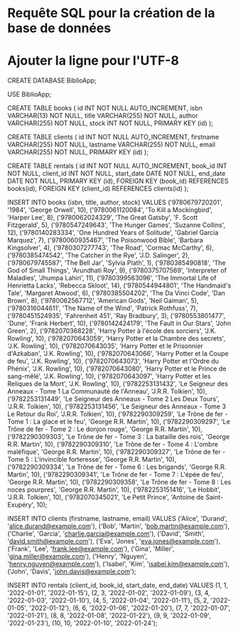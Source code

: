 # Requête SQL pour la création de la base de données
# Ajouter la ligne pour l'UTF-8

CREATE DATABASE BiblioApp;

USE BiblioApp;

CREATE TABLE books (
  id INT NOT NULL AUTO_INCREMENT,
  isbn VARCHAR(13) NOT NULL,
  title VARCHAR(255) NOT NULL,
  author VARCHAR(255) NOT NULL,
  stock INT NOT NULL,
  PRIMARY KEY (id)
);

CREATE TABLE clients (
  id INT NOT NULL AUTO_INCREMENT,
  firstname VARCHAR(255) NOT NULL,
  lastname VARCHAR(255) NOT NULL,
  email VARCHAR(255) NOT NULL,
  PRIMARY KEY (id)
);

CREATE TABLE rentals (
  id INT NOT NULL AUTO_INCREMENT,
  book_id INT NOT NULL,
  client_id INT NOT NULL,
  start_date DATE NOT NULL,
  end_date DATE NOT NULL,
  PRIMARY KEY (id),
  FOREIGN KEY (book_id) REFERENCES books(id),
  FOREIGN KEY (client_id) REFERENCES clients(id)
);

INSERT INTO books (isbn, title, author, stock) VALUES
('9780679720201', '1984', 'George Orwell', 10),
('9780061120084', 'To Kill a Mockingbird', 'Harper Lee', 8),
('9780062024329', 'The Great Gatsby', 'F. Scott Fitzgerald', 5),
('9780547249643', 'The Hunger Games', 'Suzanne Collins', 12),
('9780140283334', 'One Hundred Years of Solitude', 'Gabriel Garcia Marquez', 7),
('9780060935467', 'The Poisonwood Bible', 'Barbara Kingsolver', 4),
('9780307277743', 'The Road', 'Cormac McCarthy', 6),
('9780385474542', 'The Catcher in the Rye', 'J.D. Salinger', 2),
('9780679745587', 'The Bell Jar', 'Sylvia Plath', 1),
('9780385490818', 'The God of Small Things', 'Arundhati Roy', 9),
('9780375707569', 'Interpreter of Maladies', 'Jhumpa Lahiri', 11),
('9780399563096', 'The Immortal Life of Henrietta Lacks', 'Rebecca Skloot', 14),
('9780544944801', 'The Handmaid\'s Tale', 'Margaret Atwood', 6),
('9780385504202', 'The Da Vinci Code', 'Dan Brown', 8),
('9780062567712', 'American Gods', 'Neil Gaiman', 5),
('9780316044611', 'The Name of the Wind', 'Patrick Rothfuss', 7),
('9780451524935', 'Fahrenheit 451', 'Ray Bradbury', 3),
('9780553801477', 'Dune', 'Frank Herbert', 10),
('9780142424179', 'The Fault in Our Stars', 'John Green', 2),
('9782070368228', 'Harry Potter à l\'école des sorciers', 'J.K. Rowling', 10),
('9782070643059', 'Harry Potter et la Chambre des secrets', 'J.K. Rowling', 10),
('9782070643035', 'Harry Potter et le Prisonnier d\'Azkaban', 'J.K. Rowling', 10),
('9782070643066', 'Harry Potter et la Coupe de feu', 'J.K. Rowling', 10),
('9782070643073', 'Harry Potter et l\'Ordre du Phénix', 'J.K. Rowling', 10),
('9782070643080', 'Harry Potter et le Prince de sang-mêlé', 'J.K. Rowling', 10),
('9782070643097', 'Harry Potter et les Reliques de la Mort', 'J.K. Rowling', 10),
('9782253131432', 'Le Seigneur des Anneaux - Tome 1 La Communauté de l\'Anneau', 'J.R.R. Tolkien', 10),
('9782253131449', 'Le Seigneur des Anneaux - Tome 2 Les Deux Tours', 'J.R.R. Tolkien', 10),
('9782253131456', 'Le Seigneur des Anneaux - Tome 3 Le Retour du Roi', 'J.R.R. Tolkien', 10),
('9782290309259', 'Le Trône de fer - Tome 1 : La glace et le feu', 'George R.R. Martin', 10),
('9782290309297', 'Le Trône de fer - Tome 2 : Le donjon rouge', 'George R.R. Martin', 10),
('9782290309303', 'Le Trône de fer - Tome 3 : La bataille des rois', 'George R.R. Martin', 10),
('9782290309310', 'Le Trône de fer - Tome 4 : L\'ombre maléfique', 'George R.R. Martin', 10),
('9782290309327', 'Le Trône de fer - Tome 5 : L\'invincible forteresse', 'George R.R. Martin', 10),
('9782290309334', 'Le Trône de fer - Tome 6 : Les brigands', 'George R.R. Martin', 10),
('9782290309341', 'Le Trône de fer - Tome 7 : L\'épée de feu', 'George R.R. Martin', 10),
('9782290309358', 'Le Trône de fer - Tome 8 : Les noces pourpres', 'George R.R. Martin', 10),
('9782253151416', 'Le Hobbit', 'J.R.R. Tolkien', 10),
('9782070345021', 'Le Petit Prince', 'Antoine de Saint-Exupéry', 10);

INSERT INTO clients (firstname, lastname, email) VALUES
('Alice', 'Durand', 'alice.durand@example.com'),
('Bob', 'Martin', 'bob.martin@example.com'),
('Charlie', 'Garcia', 'charlie.garcia@example.com'),
('David', 'Smith', 'david.smith@example.com'),
('Eva', 'Jones', 'eva.jones@example.com'),
('Frank', 'Lee', 'frank.lee@example.com'),
('Gina', 'Miller', 'gina.miller@example.com'),
('Henry', 'Nguyen', 'henry.nguyen@example.com'),
('Isabel', 'Kim', 'isabel.kim@example.com'),
('John', 'Davis', 'john.davis@example.com');
 
INSERT INTO rentals (client_id, book_id, start_date, end_date) VALUES
(1, 1, '2022-01-01', '2022-01-15'),
(2, 3, '2022-01-02', '2022-01-09'),
(3, 4, '2022-01-03', '2022-01-10'),
(4, 5, '2022-01-04', '2022-01-11'),
(5, 2, '2022-01-05', '2022-01-12'),
(6, 6, '2022-01-06', '2022-01-20'),
(7, 7, '2022-01-07', '2022-01-21'),
(8, 8, '2022-01-08', '2022-01-22'),
(9, 9, '2022-01-09', '2022-01-23'),
(10, 10, '2022-01-10', '2022-01-24');